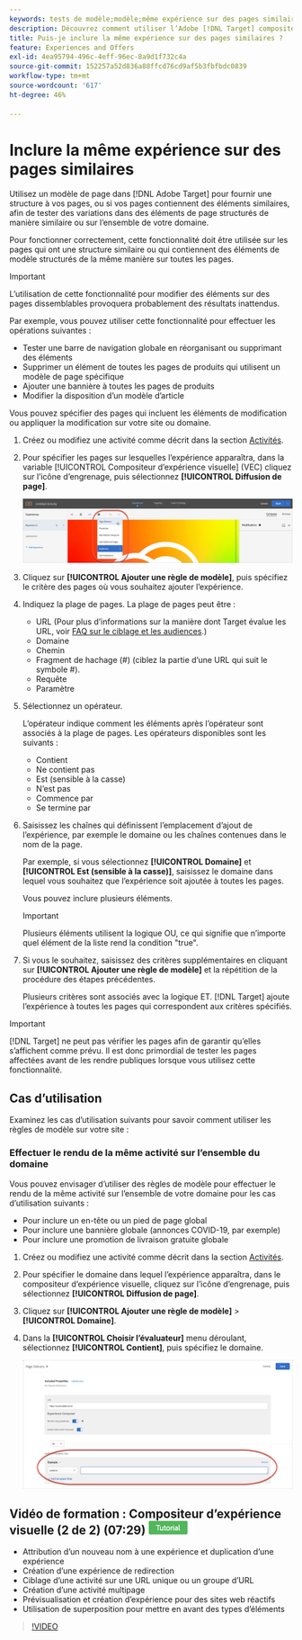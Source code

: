 ```yaml
---
keywords: tests de modèle;modèle;même expérience sur des pages similaires;test de modèles
description: Découvrez comment utiliser l’Adobe [!DNL Target] compositeur d’expérience visuelle (VEC) pour inclure la même expérience sur plusieurs pages qui sont structurées de manière similaire ou qui contiennent les mêmes éléments de modèle.
title: Puis-je inclure la même expérience sur des pages similaires ?
feature: Experiences and Offers
exl-id: 4ea95794-496c-4eff-96ec-8a9d1f732c4a
source-git-commit: 152257a52d836a88ffcd76cd9af5b3fbfbdc0839
workflow-type: tm+mt
source-wordcount: '617'
ht-degree: 46%

---
```


# Inclure la même expérience sur des pages similaires

Utilisez un modèle de page dans [!DNL Adobe Target] pour fournir une structure à vos pages, ou si vos pages contiennent des éléments similaires, afin de tester des variations dans des éléments de page structurés de manière similaire ou sur l’ensemble de votre domaine.

Pour fonctionner correctement, cette fonctionnalité doit être utilisée sur les pages qui ont une structure similaire ou qui contiennent des éléments de modèle structurés de la même manière sur toutes les pages.

>[!IMPORTANT]
>
>L’utilisation de cette fonctionnalité pour modifier des éléments sur des pages dissemblables provoquera probablement des résultats inattendus.

Par exemple, vous pouvez utiliser cette fonctionnalité pour effectuer les opérations suivantes :

* Tester une barre de navigation globale en réorganisant ou supprimant des éléments
* Supprimer un élément de toutes les pages de produits qui utilisent un modèle de page spécifique
* Ajouter une bannière à toutes les pages de produits
* Modifier la disposition d’un modèle d’article

Vous pouvez spécifier des pages qui incluent les éléments de modification ou appliquer la modification sur votre site ou domaine.

1. Créez ou modifiez une activité comme décrit dans la section [Activités](/help/main/c-activities/activities.md#concept_D317A95A1AB54674BA7AB65C7985BA03).

1. Pour spécifier les pages sur lesquelles l’expérience apparaîtra, dans la variable [!UICONTROL Compositeur d’expérience visuelle] (VEC) cliquez sur l’icône d’engrenage, puis sélectionnez **[!UICONTROL Diffusion de page]**.

   ![Icône représentant un engrenage > Diffusion de page](/help/main/c-experiences/c-visual-experience-composer/assets/icon-gear.png)

1. Cliquez sur **[!UICONTROL Ajouter une règle de modèle]**, puis spécifiez le critère des pages où vous souhaitez ajouter l’expérience.

1. Indiquez la plage de pages. La plage de pages peut être :

   * URL (Pour plus d’informations sur la manière dont Target évalue les URL, voir [FAQ sur le ciblage et les audiences](/help/main/c-target/c-troubleshooting-targets-and-audiences/troubleshooting-targets-and-audiences.md).)
   * Domaine
   * Chemin
   * Fragment de hachage (#) (ciblez la partie d’une URL qui suit le symbole #).
   * Requête
   * Paramètre

1. Sélectionnez un opérateur.

   L’opérateur indique comment les éléments après l’opérateur sont associés à la plage de pages. Les opérateurs disponibles sont les suivants :

   * Contient
   * Ne contient pas
   * Est (sensible à la casse)
   * N’est pas
   * Commence par
   * Se termine par

1. Saisissez les chaînes qui définissent l’emplacement d’ajout de l’expérience, par exemple le domaine ou les chaînes contenues dans le nom de la page.

   Par exemple, si vous sélectionnez **[!UICONTROL Domaine]** et **[!UICONTROL Est (sensible à la casse)]**, saisissez le domaine dans lequel vous souhaitez que l’expérience soit ajoutée à toutes les pages.

   Vous pouvez inclure plusieurs éléments.

   >[!IMPORTANT]
   >
   >Plusieurs éléments utilisent la logique OU, ce qui signifie que n’importe quel élément de la liste rend la condition &quot;true&quot;.

1. Si vous le souhaitez, saisissez des critères supplémentaires en cliquant sur **[!UICONTROL Ajouter une règle de modèle]** et la répétition de la procédure des étapes précédentes.

   Plusieurs critères sont associés avec la logique ET. [!DNL Target] ajoute l’expérience à toutes les pages qui correspondent aux critères spécifiés.

>[!IMPORTANT]
>
> [!DNL Target] ne peut pas vérifier les pages afin de garantir qu’elles s’affichent comme prévu. Il est donc primordial de tester les pages affectées avant de les rendre publiques lorsque vous utilisez cette fonctionnalité.

## Cas d’utilisation

Examinez les cas d’utilisation suivants pour savoir comment utiliser les règles de modèle sur votre site :

### Effectuer le rendu de la même activité sur l’ensemble du domaine

Vous pouvez envisager d’utiliser des règles de modèle pour effectuer le rendu de la même activité sur l’ensemble de votre domaine pour les cas d’utilisation suivants :

* Pour inclure un en-tête ou un pied de page global
* Pour inclure une bannière globale (annonces COVID-19, par exemple)
* Pour inclure une promotion de livraison gratuite globale

1. Créez ou modifiez une activité comme décrit dans la section [Activités](/help/main/c-activities/activities.md#concept_D317A95A1AB54674BA7AB65C7985BA03).

1. Pour spécifier le domaine dans lequel l’expérience apparaîtra, dans le compositeur d’expérience visuelle, cliquez sur l’icône d’engrenage, puis sélectionnez **[!UICONTROL Diffusion de page]**.

1. Cliquez sur **[!UICONTROL Ajouter une règle de modèle]** > **[!UICONTROL Domaine]**.

1. Dans la **[!UICONTROL Choisir l’évaluateur]** menu déroulant, sélectionnez **[!UICONTROL Contient]**, puis spécifiez le domaine.

   ![Le domaine contient](/help/main/c-experiences/c-visual-experience-composer/assets/domain-template-rule.png)

## Vidéo de formation : Compositeur d’expérience visuelle (2 de 2) (07:29) ![Badge du tutoriel](/help/main/assets/tutorial.png)

* Attribution d’un nouveau nom à une expérience et duplication d’une expérience
* Création d’une expérience de redirection
* Ciblage d’une activité sur une URL unique ou un groupe d’URL
* Création d’une activité multipage
* Prévisualisation et création d’expérience pour des sites web réactifs
* Utilisation de superposition pour mettre en avant des types d’éléments

>[!VIDEO](https://video.tv.adobe.com/v/17401)
